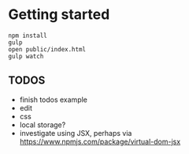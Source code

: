 # Getting started

```
npm install
gulp 
open public/index.html
gulp watch
```

## TODOS
- finish todos example
 - edit
 - css
 - local storage?
- investigate using JSX, perhaps via https://www.npmjs.com/package/virtual-dom-jsx
